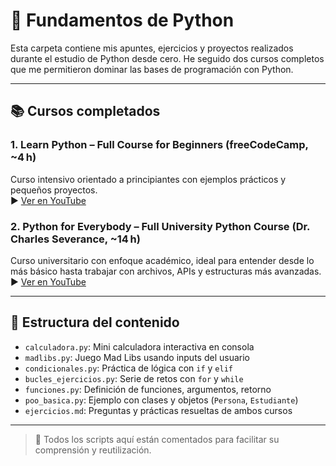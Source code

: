 # 🐍 Fundamentos de Python

Esta carpeta contiene mis apuntes, ejercicios y proyectos realizados durante el estudio de Python desde cero. He seguido dos cursos completos que me permitieron dominar las bases de programación con Python.

---

## 📚 Cursos completados

### 1. Learn Python – Full Course for Beginners (freeCodeCamp, ~4 h)  
Curso intensivo orientado a principiantes con ejemplos prácticos y pequeños proyectos.  
▶️ [Ver en YouTube](https://www.youtube.com/watch?v=rfscVS0vtbw)

### 2. Python for Everybody – Full University Python Course (Dr. Charles Severance, ~14 h)  
Curso universitario con enfoque académico, ideal para entender desde lo más básico hasta trabajar con archivos, APIs y estructuras más avanzadas.  
▶️ [Ver en YouTube](https://www.youtube.com/watch?v=8DvywoWv6fI)

---

## 📂 Estructura del contenido

- `calculadora.py`: Mini calculadora interactiva en consola
- `madlibs.py`: Juego Mad Libs usando inputs del usuario
- `condicionales.py`: Práctica de lógica con `if` y `elif`
- `bucles_ejercicios.py`: Serie de retos con `for` y `while`
- `funciones.py`: Definición de funciones, argumentos, retorno
- `poo_basica.py`: Ejemplo con clases y objetos (`Persona`, `Estudiante`)
- `ejercicios.md`: Preguntas y prácticas resueltas de ambos cursos

---

> 📌 Todos los scripts aquí están comentados para facilitar su comprensión y reutilización.
